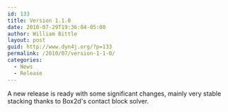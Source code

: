 ```yaml
---
id: 133
title: Version 1.1.0
date: 2010-07-29T19:36:04-05:00
author: William Bittle
layout: post
guid: http://www.dyn4j.org/?p=133
permalink: /2010/07/version-1-1-0/
categories:
  - News
  - Release
---
```

A new release is ready with some significant changes, mainly very stable stacking thanks to Box2d's contact block solver.
